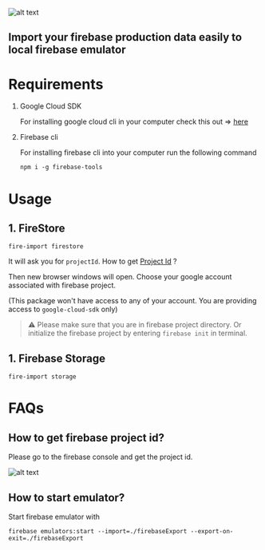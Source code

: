 ![alt text](https://github.com/sanketkheni01/fire-import/blob/master/assets/cover.jpg?raw=true)

## Import your firebase production data easily to local firebase emulator

# Requirements

1. Google Cloud SDK

   For installing google cloud cli in your computer check this out => [here](https://cloud.google.com/sdk/docs/install)

2. Firebase cli

   For installing firebase cli into your computer run the following command

   `npm i -g firebase-tools`

# Usage

## 1. FireStore

```
fire-import firestore
```

It will ask you for `projectId`. How to get [Project Id](#how-to-get-firebase-project-id) ?

Then new browser windows will open. Choose your google account associated with firebase project.

(This package won't have access to any of your account. You are providing access to `google-cloud-sdk` only)

> :warning: Please make sure that you are in firebase project directory. Or initialize the firebase project by entering `firebase init` in terminal.

## 1. Firebase Storage

```
fire-import storage
```

# FAQs

## How to get firebase project id?

Please go to the firebase console and get the project id.

![alt text](https://github.com/sanketkheni01/fire-import/blob/master/assets/firebaseSetting.png?raw=true)

## How to start emulator?

Start firebase emulator with

`firebase emulators:start --import=./firebaseExport --export-on-exit=./firebaseExport`
